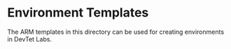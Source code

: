# Environment Templates

The ARM templates in this directory can be used for creating environments in DevTet Labs.